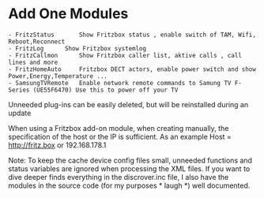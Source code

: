# Add One Modules
	- FritzStatus		Show Fritzbox status , enable switch of TAM, Wifi, Reboot,Reconnect 
	- FritzLog		Show Fritzbox systemlog
	- FritzCallmon		Show Fritzbox caller list, aktive calls , call lines and more
	- FritzHomeAuto		Fritzbox DECT actors, enable power switch and show Power,Energy,Temperature ... 
	- SamsungTVRemote	Enable network remote commands to Samung TV F-Series (UE55F6470) Use this to power off your TV
	
Unneeded plug-ins can be easily deleted, but will be reinstalled during an update

When using a Fritzbox add-on module, when creating manually, the specification of the host or the IP is sufficient.
As an example Host = http://fritz.box or 192.168.178.1

Note: To keep the cache device config files small, unneeded functions and status variables are ignored when processing the XML files.
If you want to dive deeper finds everything in the discrover.inc file, I also have the modules in the source code (for my purposes * laugh *) well documented.
